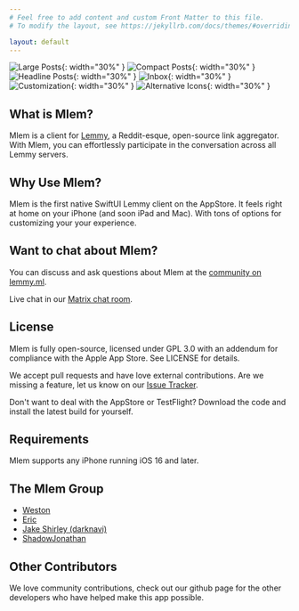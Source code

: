 ```yaml
---
# Feel free to add content and custom Front Matter to this file.
# To modify the layout, see https://jekyllrb.com/docs/themes/#overriding-theme-defaults

layout: default
---
```


![Large Posts](images/IMG_1159.PNG){: width="30%" }
![Compact Posts](images/IMG_1160.PNG){: width="30%" }
![Headline Posts](images/IMG_1164.PNG){: width="30%" }
![Inbox](images/IMG_1161.PNG){: width="30%" }
![Customization](images/IMG_1162.PNG){: width="30%" }
![Alternative Icons](images/IMG_1163.PNG){: width="30%" }

## What is Mlem?
Mlem is a client for [Lemmy](https://join-lemmy.org), a Reddit-esque, open-source link aggregator. With Mlem, you can effortlessly participate in the conversation across all Lemmy servers. 

## Why Use Mlem?
Mlem is the first native SwiftUI Lemmy client on the AppStore. It feels right at home on your 
iPhone (and soon iPad and Mac). With tons of options for customizing your your experience.

## Want to chat about Mlem?
You can discuss and ask questions about Mlem at the [community on lemmy.ml](https://lemmy.ml/c/mlemapp).

Live chat in our [Matrix chat room](https://matrix.to/#/#mlemapp:matrix.org).

## License
Mlem is fully open-source, licensed under GPL 3.0 with an addendum for compliance with the Apple App Store. See LICENSE for details.

We accept pull requests and have love external contributions. Are we missing a feature, let us know on our [Issue Tracker](https://github.com/mlemgroup/mlemgroup.github.io/issues). 

Don't want to deal with the AppStore or TestFlight? Download the code and install the latest build for 
yourself. 

## Requirements
Mlem supports any iPhone running iOS 16 and later.

## The Mlem Group
- <a rel="me" href="https://techhub.social/@weston">Weston</a>
- <a rel="me" href="https://github.com/EricBAndrews">Eric</a>
- <a rel="me" href="https://github.com/JakeShirley">Jake Shirley (darknavi)</a>
- <a rel="me" href="https://github.com/ShadowJonathan">ShadowJonathan</a>

## Other Contributors
We love community contributions, check out our github page for the other developers who have helped make this app possible.

